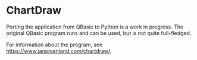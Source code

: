 # ChartDraw

Porting the application from QBasic to Python is a work in progress.
The original QBasic program runs and can be used, but is not quite full-fledged.

For information about the program, see
<https://www.janpjoenland.com/chartdraw/>.

